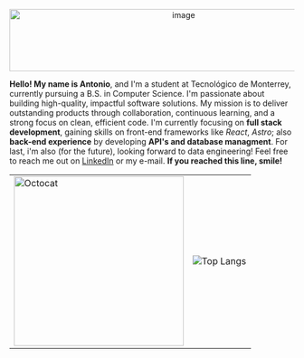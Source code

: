<p align="center">
         <img width="600" height="110" alt="image" src="https://github.com/user-attachments/assets/e2c4c35e-da56-4db9-9259-7e6f5acf3632" />
</p>

**Hello! My name is Antonio**, and I'm a student at Tecnológico de Monterrey, currently pursuing a B.S. in Computer Science. I'm passionate about building high-quality, impactful software solutions. My mission is to deliver outstanding products through collaboration, continuous learning, and a strong focus on clean, efficient code. I'm currently focusing on **full stack development**, gaining skills on front-end frameworks like *React*, *Astro*; also **back-end experience** by developing **API's and database managment**. For last, i'm also (for the future), looking forward to data engineering! Feel free to reach me out on [LinkedIn](https://www.linkedin.com/in/luisbolaina/) or my e-mail. **If you reached this line, smile!**

<table align="center">
  <tr>
    <td>
      <img width="300" height="300" alt="Octocat" src="https://github.com/user-attachments/assets/a4a5d111-d375-4843-9585-1e080c878221" />
    </td>
    <td>
      <img src="https://github-readme-stats.vercel.app/api/top-langs/?username=bashlui&hide=html,css&layout=donut-vertical&bg_color=f5f5f5&text_color=#4f4f4f&title_color=#4f4f4f&border_color=f5f5f5" alt="Top Langs" />
    </td>
  </tr>
</table>
